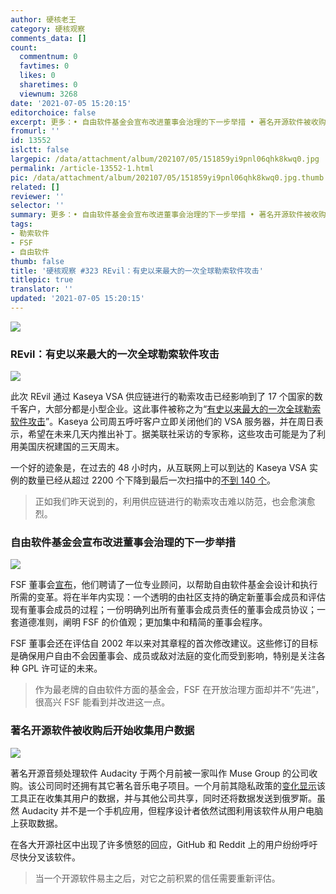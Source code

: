 ```yaml
---
author: 硬核老王
category: 硬核观察
comments_data: []
count:
  commentnum: 0
  favtimes: 0
  likes: 0
  sharetimes: 0
  viewnum: 3268
date: '2021-07-05 15:20:15'
editorchoice: false
excerpt: 更多：• 自由软件基金会宣布改进董事会治理的下一步举措 • 著名开源软件被收购后开始收集用户数据
fromurl: ''
id: 13552
islctt: false
largepic: /data/attachment/album/202107/05/151859yi9pnl06qhk8kwq0.jpg
permalink: /article-13552-1.html
pic: /data/attachment/album/202107/05/151859yi9pnl06qhk8kwq0.jpg.thumb.jpg
related: []
reviewer: ''
selector: ''
summary: 更多：• 自由软件基金会宣布改进董事会治理的下一步举措 • 著名开源软件被收购后开始收集用户数据
tags:
- 勒索软件
- FSF
- 自由软件
thumb: false
title: '硬核观察 #323 REvil：有史以来最大的一次全球勒索软件攻击'
titlepic: true
translator: ''
updated: '2021-07-05 15:20:15'
---
```


![](/data/attachment/album/202107/05/151859yi9pnl06qhk8kwq0.jpg)


### REvil：有史以来最大的一次全球勒索软件攻击


![](/data/attachment/album/202107/05/151915zxupusecqs30cxjs.jpg)


此次 REvil 通过 Kaseya VSA 供应链进行的勒索攻击已经影响到了 17 个国家的数千客户，大部分都是小型企业。这此事件被称之为“[有史以来最大的一次全球勒索软件攻击](https://apnews.com/article/joe-biden-europe-government-and-politics-technology-business-fc0df4c42f8cd6148bf936ca24bb5cbe)”。Kaseya 公司周五呼吁客户立即关闭他们的 VSA 服务器，并在周日表示，希望在未来几天内推出补丁。据美联社采访的专家称，这些攻击可能是为了利用美国庆祝建国的三天周末。


一个好的迹象是，在过去的 48 小时内，从互联网上可以到达的 Kaseya VSA 实例的数量已经从超过 2200 个下降到最后一次扫描中的[不到 140 个](https://csirt.divd.nl/2021/07/04/Kaseya-Case-Update-2/)。



> 
> 正如我们昨天说到的，利用供应链进行的勒索攻击难以防范，也会愈演愈烈。
> 
> 
> 


### 自由软件基金会宣布改进董事会治理的下一步举措


![](/data/attachment/album/202107/05/151940nioipiop99ywiy13.jpg)


FSF 董事会[宣布](https://www.fsf.org/news/fsf-takes-next-step-in-commitment-to-improving-board-governance)，他们聘请了一位专业顾问，以帮助自由软件基金会设计和执行所需的变革。将在半年内实现：一个透明的由社区支持的确定新董事会成员和评估现有董事会成员的过程；一份明确列出所有董事会成员责任的董事会成员协议；一套道德准则，阐明 FSF 的价值观；更加集中和精简的董事会程序。


FSF 董事会还在评估自 2002 年以来对其章程的首次修改建议。这些修订的目标是确保用户自由不会因董事会、成员或敌对法庭的变化而受到影响，特别是关注各种 GPL 许可证的未来。



> 
> 作为最老牌的自由软件方面的基金会，FSF 在开放治理方面却并不“先进”，很高兴 FSF 能看到并改进这一点。
> 
> 
> 


### 著名开源软件被收购后开始收集用户数据


![](/data/attachment/album/202107/05/151955n7tulut9yshx4pgg.jpg)


著名开源音频处理软件 Audacity 于两个月前被一家叫作 Muse Group 的公司收购。该公司同时还拥有其它著名音乐电子项目。一个月前其隐私政策的[变化显示](https://fosspost.org/audacity-is-now-a-spyware/)该工具正在收集其用户的数据，并与其他公司共享，同时还将数据发送到俄罗斯。虽然 Audacity 并不是一个手机应用，但程序设计者依然试图利用该软件从用户电脑上获取数据。


在各大开源社区中出现了许多愤怒的回应，GitHub 和 Reddit 上的用户纷纷呼吁尽快分叉该软件。



> 
> 当一个开源软件易主之后，对它之前积累的信任需要重新评估。
> 
> 
>